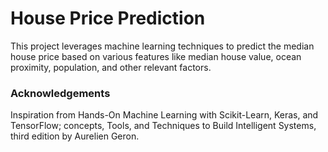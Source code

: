 # House Price Prediction

This project leverages machine learning techniques to predict the median house price based on various features like median house value, ocean proximity, population, and other relevant factors.



### Acknowledgements 
Inspiration from Hands-On Machine Learning with Scikit-Learn, Keras, and TensorFlow; concepts, Tools, and Techniques to Build Intelligent Systems, third edition by Aurelien Geron.
